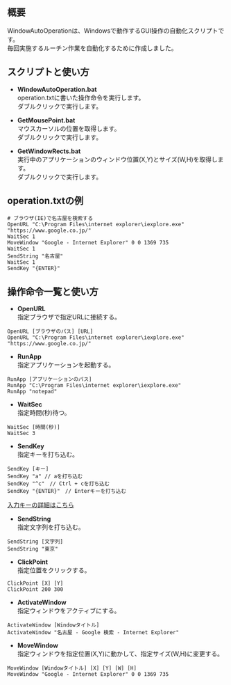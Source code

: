 ## 概要
WindowAutoOperationは、Windowsで動作するGUI操作の自動化スクリプトです。  
毎回実施するルーチン作業を自動化するために作成しました。

## スクリプトと使い方

* **WindowAutoOperation.bat**  
operation.txtに書いた操作命令を実行します。  
ダブルクリックで実行します。

* **GetMousePoint.bat**  
マウスカーソルの位置を取得します。  
ダブルクリックで実行します。

* **GetWindowRects.bat**  
実行中のアプリケーションのウィンドウ位置(X,Y)とサイズ(W,H)を取得します。  
ダブルクリックで実行します。

## operation.txtの例
```
# ブラウザ(IE)で名古屋を検索する
OpenURL "C:\Program Files\internet explorer\iexplore.exe" "https://www.google.co.jp/"
WaitSec 1
MoveWindow "Google - Internet Explorer" 0 0 1369 735
WaitSec 1
SendString "名古屋"
WaitSec 1
SendKey "{ENTER}"
```
## 操作命令一覧と使い方

* **OpenURL**  
指定ブラウザで指定URLに接続する。  
```
OpenURL [ブラウザのパス] [URL]
OpenURL "C:\Program Files\internet explorer\iexplore.exe" "https://www.google.co.jp/"
```
* **RunApp**  
指定アプリケーションを起動する。  
```
RunApp [アプリケーションのパス]
RunApp "C:\Program Files\internet explorer\iexplore.exe"
RunApp "notepad"
```
* **WaitSec**  
指定時間(秒)待つ。  
```
WaitSec [時間(秒)]
WaitSec 3
```

* **SendKey**  
指定キーを打ち込む。  
```
SendKey [キー]
SendKey "a" // aを打ち込む
SendKey "^c"　// Ctrl + cを打ち込む
SendKey "{ENTER}"　// Enterキーを打ち込む
```
[入力キーの詳細はこちら](https://msdn.microsoft.com/ja-jp/library/cc364423.aspx?f=255&MSPPError=-2147217396)

* **SendString**  
指定文字列を打ち込む。  
```
SendString [文字列]
SendString "東京"
```

* **ClickPoint**  
指定位置をクリックする。  
```
ClickPoint [X] [Y]
ClickPoint 200 300
```

* **ActivateWindow**  
指定ウィンドウをアクティブにする。  
```
ActivateWindow [Windowタイトル]
ActivateWindow "名古屋 - Google 検索 - Internet Explorer"
```

* **MoveWindow**  
指定ウィンドウを指定位置(X,Y)に動かして、指定サイズ(W,H)に変更する。  
```
MoveWindow [Windowタイトル] [X] [Y] [W] [H]
MoveWindow "Google - Internet Explorer" 0 0 1369 735
```
